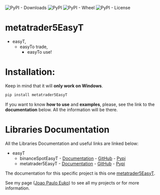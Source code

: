![PyPI - Downloads](https://img.shields.io/pypi/dm/metatrader5EasyT)
![PyPI](https://img.shields.io/pypi/v/metatrader5EasyT)
![PyPI - Wheel](https://img.shields.io/pypi/wheel/metatrader5EasyT)
![PyPI - License](https://img.shields.io/pypi/l/metatrader5EasyT)

# metatrader5EasyT

- easyT,
  - easyTo trade,
    - easyTo use!

# Installation:


Keep in mind that it will **only work on Windows**.

```python
pip install metatrader5EasyT
```

If you want to know **how to use** and **examples**, please, see the link to the **documentation** below.
All the information will be there.

# Libraries Documentation

All the Libraries Documentation and useful links are linked below:

- easyT
  - binanceSpotEasyT - [Documentation](https://www.mydocumentations.com/binance-spot/index.html) - [GitHub](https://github.com/Joaopeuko/binanceSpotEasyT) - [Pypi](https://pypi.org/project/binanceSpotEasyT/)
  - metatrader5EasyT - [Documentation](https://www.mydocumentations.com/mt5/index.html) - [GitHub](https://github.com/Joaopeuko/metatrader5EasyT) - [Pypi](https://pypi.org/project/metatrader5EasyT/)

The documentation for this specific project is this one [metatrader5EasyT](https://www.mydocumentations.com/mt5/index.html).

See my page ([Joao Paulo Euko](https://joaopeuko.com/)) to see all my projects or for more information.
